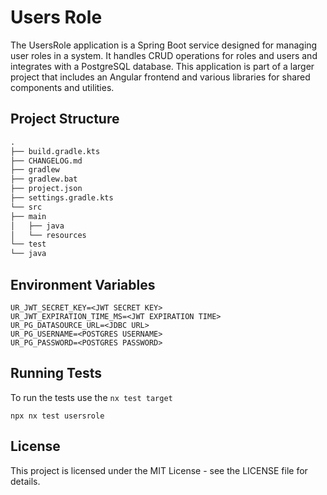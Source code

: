 # Users Role

The UsersRole application is a Spring Boot service designed for managing user roles in a system.
It handles CRUD operations for roles and users and integrates with a PostgreSQL database. This
application is part of a larger project that includes an Angular frontend and various libraries
for shared components and utilities.

## Project Structure

```markdown
.
├── build.gradle.kts
├── CHANGELOG.md
├── gradlew
├── gradlew.bat
├── project.json
├── settings.gradle.kts
└── src
├── main
│   ├── java
│   └── resources
└── test
└── java
```

## Environment Variables

```properties
UR_JWT_SECRET_KEY=<JWT SECRET KEY>
UR_JWT_EXPIRATION_TIME_MS=<JWT EXPIRATION TIME>
UR_PG_DATASOURCE_URL=<JDBC URL>
UR_PG_USERNAME=<POSTGRES USERNAME>
UR_PG_PASSWORD=<POSTGRES PASSWORD>
```

## Running Tests

To run the tests use the `nx test target`

```shell
npx nx test usersrole
```

## License

This project is licensed under the MIT License - see the LICENSE file for details.
